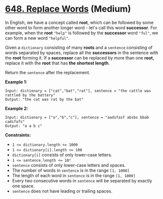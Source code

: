 # [648. Replace Words][link] (Medium)

[link]: https://leetcode.com/problems/replace-words/

In English, we have a concept called **root**, which can be followed by some other word to form
another longer word - let's call this word **successor**. For example, when the **root** `"help"` is
followed by the **successor** word `"ful"`, we can form a new word `"helpful"`.

Given a `dictionary` consisting of many **roots** and a `sentence` consisting of words separated by
spaces, replace all the **successors** in the sentence with the **root** forming it. If a
**successor** can be replaced by more than one **root**, replace it with the **root** that has **the
shortest length**.

Return the `sentence` after the replacement.

**Example 1:**

```
Input: dictionary = ["cat","bat","rat"], sentence = "the cattle was rattled by the battery"
Output: "the cat was rat by the bat"
```

**Example 2:**

```
Input: dictionary = ["a","b","c"], sentence = "aadsfasf absbs bbab cadsfafs"
Output: "a a b c"
```

**Constraints:**

- `1 <= dictionary.length <= 1000`
- `1 <= dictionary[i].length <= 100`
- `dictionary[i]` consists of only lower-case letters.
- `1 <= sentence.length <= 10⁶`
- `sentence` consists of only lower-case letters and spaces.
- The number of words in `sentence` is in the range `[1, 1000]`
- The length of each word in `sentence` is in the range `[1, 1000]`
- Every two consecutive words in `sentence` will be separated by exactly one space.
- `sentence` does not have leading or trailing spaces.
